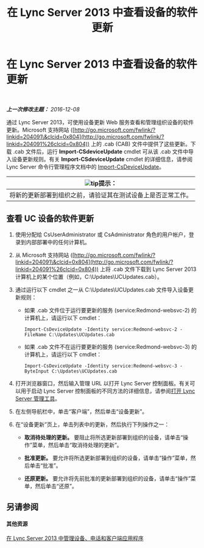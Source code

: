 ﻿---
title: 在 Lync Server 2013 中查看设备的软件更新
TOCTitle: 在 Lync Server 2013 中查看设备的软件更新
ms:assetid: d2cca12b-ed43-4e1f-90ab-d14bca8b482c
ms:mtpsurl: https://technet.microsoft.com/zh-cn/library/Gg182592(v=OCS.15)
ms:contentKeyID: 49314331
ms.date: 12/10/2016
mtps_version: v=OCS.15
ms.translationtype: HT
---

# 在 Lync Server 2013 中查看设备的软件更新

 

_**上一次修改主题：** 2016-12-08_

通过 Lync Server 2013，可使用设备更新 Web 服务查看和管理组织设备的软件更新。Microsoft 支持网站 ([http://go.microsoft.com/fwlink/?linkid=204091\&clcid=0x804](http://go.microsoft.com/fwlink/?linkid=204091%26clcid=0x804)) 上的 .cab (CAB) 文件中提供了这些更新。下载 .cab 文件后，运行 **Import-CSdeviceUpdate** cmdlet 可从该 .cab 文件中导入设备更新规则。有关 **Import-CSdeviceUpdate** cmdlet 的详细信息，请参阅 Lync Server 命令行管理程序文档中的 [Import-CsDeviceUpdate](https://docs.microsoft.com/en-us/powershell/module/skype/Import-CsDeviceUpdate)。

<table>
<thead>
<tr class="header">
<th><img src="images/Gg398094.tip(OCS.15).gif" title="tip" alt="tip" />提示：</th>
</tr>
</thead>
<tbody>
<tr class="odd">
<td>将新的更新部署到组织之前，请验证其在测试设备上是否正常工作。</td>
</tr>
</tbody>
</table>


## 查看 UC 设备的软件更新

1.  使用分配给 CsUserAdministrator 或 CsAdministrator 角色的用户帐户，登录到内部部署中的任何计算机。

2.  从 Microsoft 支持网站 ([http://go.microsoft.com/fwlink/?linkid=204091\&clcid=0x804](http://go.microsoft.com/fwlink/?linkid=204091%26clcid=0x804)) 上将 .cab 文件下载到 Lync Server 2013 计算机上的某个位置（例如，C:\\Updates\\UCUpdates.cab）。

3.  通过运行以下 cmdlet 之一从 C:\\Updates\\UCUpdates.cab 文件导入设备更新规则：
    
      - 如果 .cab 文件位于运行要更新的服务 (service:Redmond-websvc-2) 的计算机上，请运行以下 cmdlet：
        
            Import-CsDeviceUpdate -Identity service:Redmond-websvc-2 -FileName C:\Updates\UCUpdates.cab
    
      - 如果 .cab 文件不在运行要更新的服务 (service:Redmond-websvc-3) 的计算机上，请运行以下 cmdlet：
        
            Import-CsDeviceUpdate -Identity service:Redmond-websvc-3 -ByteInput C:\Updates\UCUpdates.cab

4.  打开浏览器窗口，然后输入管理 URL 以打开 Lync Server 控制面板。有关可以用于启动 Lync Server 控制面板的不同方法的详细信息，请参阅[打开 Lync Server 管理工具](lync-server-2013-open-lync-server-administrative-tools.md)。

5.  在左侧导航栏中，单击“客户端”，然后单击“设备更新”。

6.  在“设备更新”页上，单击列表中的更新，然后执行下列操作之一：
    
      - **取消待处理的更新。** 要阻止将所选更新部署到组织的设备，请单击“操作”菜单，然后单击“取消待处理的更新”。
    
      - **批准更新。** 要允许将所选更新部署到组织的设备，请单击“操作”菜单，然后单击“批准”。
    
      - **还原更新。** 要允许将先前批准的更新部署到组织的设备，请单击“操作”菜单，然后单击“还原”。

## 另请参阅

#### 其他资源

[在 Lync Server 2013 中管理设备、电话和客户端应用程序](lync-server-2013-managing-devices-phones-and-client-applications.md)

